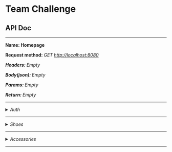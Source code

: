 # Team Challenge

[//]: # (<hr>)

[//]: # (<b> Name: </b>)

[//]: # ()

[//]: # (<b>Request method: </b> <i>GET<i/> [http://localhost]&#40;http://localhost:8080&#41;)

[//]: # ()

[//]: # (<b>Headers: </b> <i>Content-Type: application/json<i/>)

[//]: # ()

[//]: # (<b>Body&#40;json&#41;: </b> <pre>{}</pre>)

[//]: # ()

[//]: # (<b>Params: </b><i>Empty</i>)

[//]: # ()

[//]: # (<b>Return: </b>)

[//]: # (<hr>)

## API Doc

<hr>
<b> Name: Homepage</b>

<b>Request method: </b> <i>GET<i/> [http://localhost:8080](http://localhost:8080)

<b>Headers: </b> <i>Empty<i/>

<b>Body(json): </b> <i>Empty<i/>

<b>Params: </b><i>Empty</i>

<b>Return: </b><i>Empty</i>
<hr>
<details>
<summary>Auth</summary>
<br>
<b> Name: Login</b>

<b>Request method: </b> <i>POST<i/> [http://localhost:8080/api/v1/login](http://localhost:8080/api/v1/login)

<b>Headers: </b> <i>Content-Type: application/json<i/>

<b>Body(json): </b>
<pre>{ 
"email": "m3rl1n1k@gmail.com", 
"password": "1111" 
}</pre>

<b>Params: </b><i>Empty</i>

<b>Return: </b><i>Authentication token</i>
<hr>
<b> Name: Registration</b>

<b>Request method: </b> <i>
POST<i/> [http://localhost:8080/api/v1/registration](http://localhost:8080/api/v1/registration)

<b>Headers: </b> <i>Content-Type: application/json<i/>

<b>Body(json): </b>
<pre>{
"email": "m3rl1n1k@gmail.com", 
"password": "1111", 
"re-password": "1111", 
"name": "Serhii"
}</pre>

<b>Params: </b><i>Empty</i>

<b>Return: </b><i>Msg of result</i>
<hr>
</details>
<hr>
<details>
<summary>Shoes</summary>
<br>
<b> Name: Get collections records</b>

<b>Request method: </b> <i>
GET<i/> [http://localhost:8080/api/v1/product/shoes?page=1&limit=10&sort=price.up](http://localhost:8080/api/v1/product/shoes?page=1&limit=10&sort=price.up)

<b>Headers: </b> <i>Content-Type: application/json<i/>

<b>Body(json): </b> <i>Empty<i/>

<b>Params: </b>
<table>
<tr>
<td>page*</td>
<td>Show page number 1</td>
<td>page=1</td>
</tr>
<tr>
<td>limit</td>
<td>Set limits selected records to 10. Max 10 records</td>
<td>limit=10</td>
</tr>
<tr>
<td>sorting</td>
<td>Set type for sorting selected records</td>
<td>sort=column.up/down</td>
</tr>
</table>

<b>Return: </b>
<table>
<tr>
<td></td>
<td>Status code</td>
<td>Response</td>
</tr>
<tr>
<td>Success</td>
<td>200</td>
<td>Json string with records</td>
</tr>
<tr>
<td>Fail</td>
<td>400</td>
<td>Json string with fail message</td>
</tr>
</table>
<hr>
<b> Name: Create new record</b>

<b>Request method: </b> <i>
POST </i> [http://localhost:8080/api/v1/product/shoes](http://localhost:8080/api/v1/product/shoes)

<b>Headers: </b> <br>
<i>Content-Type: application/json<i/> <br>
<i>Authorization: auth-token*<i/>

* auth token - you get this token after successfully authorization

<b>Body(json): </b>
<pre>{
  "name": "Training Shoes",
  "size": {
    "38": true,
    "39": true,
    "40": false
  },
  "color": "Green",
  "article": 9474480,
  "brand": "Under Armour",
  "model": "Project Rock",
  "price": 149,
  "genre": "Woman",
  "description": "Durable training shoes for gym workouts",
  "image": "path/to/image5.jpg"
}</pre>

<b>Params: </b> Empty

<b>Return: </b>
<table>
<tr>
<td></td>
<td>Status code</td>
<td>Response</td>
</tr>
<tr>
<td>Success</td>
<td>201</td>
<td>Json string with success message</td>
</tr>
<tr>
<td>Fail</td>
<td>400</td>
<td>Json string with fail message</td>
</tr>
</table>
<hr>
<b> Name: Update record</b>

<b>Request method: </b> <i>
PUT </i> [http://localhost:8080/api/v1/product/shoes/{article}](http://localhost:8080/api/v1/product/shoes/9474480)

<b>Headers: </b> <br>
<i>Content-Type: application/json<i/>
<br>
<i>Authorization: auth-token*<i/>

* auth token - you get this token after successfully authorization

<b>Body(json): </b>
<pre>{
  "name": "Training Shoes",
  "size": {
    "38": false,
    "39": false,
    "40": false
  },
  "color": "Pink",
  "article": 9474480,
  "brand": "Under Armour",
  "model": "Project Rock",
  "price": 149,
  "genre": "Woman",
  "description": "Durable training shoes for gym workouts",
  "image": "path/to/image5.jpg"
}</pre>

<b>Params: </b>
<table>
<tr><td>{article}</td> <td>Article of product 9474480</td></tr>
</table>

<b>Return: </b>
<table>
<tr>
<td></td>
<td>Status code</td>
<td>Response</td>
</tr>
<tr>
<td>Success</td>
<td>200</td>
<td>Json string with success message</td>
</tr>
<tr>
<td>Fail</td>
<td>400</td>
<td>Json string with fail message</td>
</tr>
</table>
<hr>

<b> Name: Show record</b>

<b>Request method: </b> <i>
GET <i/> [http://localhost:8080/api/v1/product/shoes/{show}](http://localhost:8080//api/v1/product/shoes/9474480)

<b>Headers: </b> <i>Content-Type: application/json<i/>

<b>Body(json): </b> <i>Empty</i>

<b>Params: </b>

<table>
<tr>
<td>show</td>
<td>uniq article 9474480</td>
</tr>
</table>

<b>Return: </b>
<table>
<tr>
<td></td>
<td>Status code</td>
<td>Response</td>
</tr>
<tr>
<td>Success</td>
<td>200</td>
<td>Json string with record</td>
</tr>
<tr>
<td>Fail</td>
<td>400</td>
<td>Json string with fail message</td>
</tr>
</table>
<hr>

<b> Name: Delete record</b>

<b>Request method: </b> <i>
DELETE <i/> [http://localhost:8080/api/v1/product/shoes/{article}](http://localhost:8080/api/v1/shoes/9474480)

<b>Headers: </b> <br>
<i>Content-Type: application/json<i/>
<br>
<i>Authorization: auth-token * <i/>

* auth token - you get this token after successfully authorization

<b>Body(json): </b> <i>Empty</i>

<b>Params: </b>

<table>
<tr>
<td>article</td>
<td>article of record</td>
</tr>
</table>

<b>Return: </b>
<table>
<tr>
<td></td>
<td>Status code</td>
<td>Response</td>
</tr>
<tr>
<td>Success</td>
<td>200</td>
<td>Empty</td>
</tr>
<tr>
<td>Fail</td>
<td>400</td>
<td>Json string with fail message</td>
</tr>
</table>
</details>
<hr><details>
<summary>Accessories</summary>
<br>
<b> Name: Get collections records</b>

<b>Request method: </b> <i>
GET<i/> [http://localhost:8080/api/v1/product/shoes?page=1&limit=10&sort=price.up](http://localhost:8080/api/v1/product/shoes?page=1&limit=10&sort=price.up)

<b>Headers: </b> <i>Content-Type: application/json<i/>

<b>Body(json): </b> <i>Empty<i/>

<b>Params: </b>
<table>
<tr>
<td>page*</td>
<td>Show page number 1</td>
<td>page=1</td>
</tr>
<tr>
<td>limit</td>
<td>Set limits selected records to 10. Max 10 records</td>
<td>limit=10</td>
</tr>
<tr>
<td>sorting</td>
<td>Set type for sorting selected records</td>
<td>sort=column.up/down</td>
</tr>
</table>

<b>Return: </b>
<table>
<tr>
<td></td>
<td>Status code</td>
<td>Response</td>
</tr>
<tr>
<td>Success</td>
<td>200</td>
<td>Json string with records</td>
</tr>
<tr>
<td>Fail</td>
<td>400</td>
<td>Json string with fail message</td>
</tr>
</table>
<hr>
<b> Name: Create new record</b>

<b>Request method: </b> <i>
POST </i> [http://localhost:8080/api/v1/product/shoes](http://localhost:8080/api/v1/product/shoes)

<b>Headers: </b> <i>Content-Type: application/json<i/>

<b>Body(json): </b>
<pre>{
  "name": "Training Shoes",
  "size": {
    "38": true,
    "39": true,
    "40": false
  },
  "color": "Green",
  "article": 9474480,
  "brand": "Under Armour",
  "model": "Project Rock",
  "price": 149,
  "genre": "Woman",
  "description": "Durable training shoes for gym workouts",
  "image": "path/to/image5.jpg"
}</pre>

<b>Params: </b> Empty

<b>Return: </b>
<table>
<tr>
<td></td>
<td>Status code</td>
<td>Response</td>
</tr>
<tr>
<td>Success</td>
<td>201</td>
<td>Json string with success message</td>
</tr>
<tr>
<td>Fail</td>
<td>400</td>
<td>Json string with fail message</td>
</tr>
</table>
<hr>
<b> Name: Update record</b>

<b>Request method: </b> <i>
PUT </i> [http://localhost:8080/api/v1/product/shoes/{article}](http://localhost:8080/api/v1/product/shoes/9474480)

<b>Headers: </b> <i>Content-Type: application/json<i/>

<b>Body(json): </b>
<pre>{
  "name": "Training Shoes",
  "size": {
    "38": false,
    "39": false,
    "40": false
  },
  "color": "Pink",
  "article": 9474480,
  "brand": "Under Armour",
  "model": "Project Rock",
  "price": 149,
  "genre": "Woman",
  "description": "Durable training shoes for gym workouts",
  "image": "path/to/image5.jpg"
}</pre>

<b>Params: </b>
<table>
<tr><td>{article}</td> <td>Article of product 9474480</td></tr>
</table>

<b>Return: </b>
<table>
<tr>
<td></td>
<td>Status code</td>
<td>Response</td>
</tr>
<tr>
<td>Success</td>
<td>200</td>
<td>Json string with success message</td>
</tr>
<tr>
<td>Fail</td>
<td>400</td>
<td>Json string with fail message</td>
</tr>
</table>
<hr>

<b> Name: Show record</b>

<b>Request method: </b> <i>
GET <i/> [http://localhost:8080/api/v1/product/shoes/{show}](http://localhost:8080//api/v1/product/shoes/9474480)

<b>Headers: </b> <i>Content-Type: application/json<i/>

<b>Body(json): </b> <i>Empty</i>

<b>Params: </b>

<table>
<tr>
<td>show</td>
<td>uniq article 9474480</td>
</tr>
</table>

<b>Return: </b>
<table>
<tr>
<td></td>
<td>Status code</td>
<td>Response</td>
</tr>
<tr>
<td>Success</td>
<td>200</td>
<td>Json string with record</td>
</tr>
<tr>
<td>Fail</td>
<td>400</td>
<td>Json string with fail message</td>
</tr>
</table>
<hr>

<b> Name: Delete record</b>

<b>Request method: </b> <i>
DELETE <i/> [http://localhost:8080/api/v1/product/shoes/{article}](http://localhost:8080/api/v1/shoes/9474480)

<b>Headers: </b> Empty

<b>Body(json): </b> <i>Empty</i>

<b>Params: </b>

<table>
<tr>
<td>article</td>
<td>article of record</td>
</tr>
</table>

<b>Return: </b>
<table>
<tr>
<td></td>
<td>Status code</td>
<td>Response</td>
</tr>
<tr>
<td>Success</td>
<td>200</td>
<td>Empty</td>
</tr>
<tr>
<td>Fail</td>
<td>400</td>
<td>Json string with fail message</td>
</tr>
</table>
</details>
<hr>
